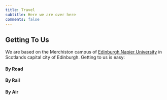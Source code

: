 ```yaml
---
title: Travel 
subtitle: Here we are over here
comments: false
---
```


## Getting To Us

We are based on the Merchiston campus of [Edinburgh Napier University](http://www.napier.ac.uk) in Scotlands capital city of Edinburgh. Getting to us is easy:

#### By Road

#### By Rail

#### By Air
